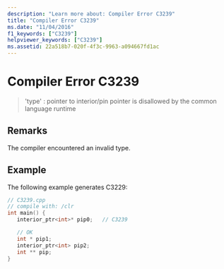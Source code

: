 ```yaml
---
description: "Learn more about: Compiler Error C3239"
title: "Compiler Error C3239"
ms.date: "11/04/2016"
f1_keywords: ["C3239"]
helpviewer_keywords: ["C3239"]
ms.assetid: 22a518b7-020f-4f3c-9963-a094667fd1ac
---
```

# Compiler Error C3239

> 'type' : pointer to interior/pin pointer is disallowed by the common language runtime

## Remarks

The compiler encountered an invalid type.

## Example

The following example generates C3229:

```cpp
// C3239.cpp
// compile with: /clr
int main() {
   interior_ptr<int>* pip0;   // C3239

   // OK
   int * pip1;
   interior_ptr<int> pip2;
   int ** pip;
}
```
